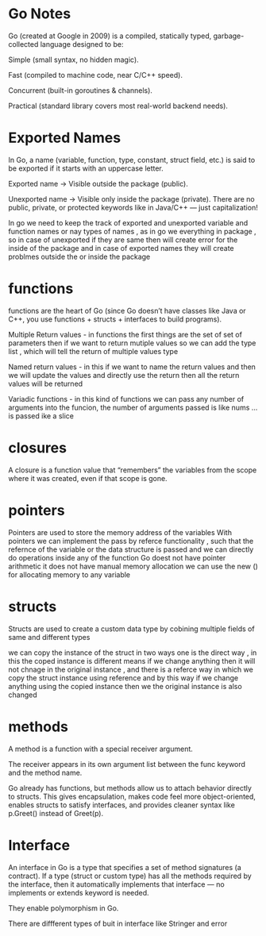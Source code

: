  # Go Notes 

Go (created at Google in 2009) is a compiled, statically typed, garbage-collected language designed to be:

Simple (small syntax, no hidden magic).

Fast (compiled to machine code, near C/C++ speed).

Concurrent (built-in goroutines & channels).

Practical (standard library covers most real-world backend needs).

# Exported Names 

In Go, a name (variable, function, type, constant, struct field, etc.) is said to be exported if it starts with an uppercase letter.

Exported name → Visible outside the package (public).

Unexported name → Visible only inside the package (private).
There are no public, private, or protected keywords like in Java/C++ — just capitalization!

In go we need to keep the track of exported and unexported variable and function names or nay types of names , as in go we everything in  package , so in case of unexported if they are same then will create error for the inside of the package and in case of exported names they will create problmes outside the or inside the package 

# functions 

functions are the heart of Go (since Go doesn’t have classes like Java or C++, you use functions + structs + interfaces to build programs).

Multiple Return values - in functions the first things are the set of set of parameters then if we want to return mutiple values so we can add the type list , which will tell the return of multiple values type 

Named return values - in this if we want to name the return values and then we will update the values and directly  use the return then all the return values will be returned 

Variadic functions - in this kind of functions we can pass any number of arguments into the funcion, the number of arguments passed is like nums ... is passed ike a slice 

# closures 

A closure is a function value that “remembers” the variables from the scope where it was created, even if that scope is gone.


# pointers

Pointers are used to store the memory address of the variables 
With pointers we can implement the pass by referce functionality , such that the refernce of the variable or the data structure is passed and we can directly do operations inside any of the function 
Go doest not have pointer arithmetic 
it does not have manual memory allocation 
we can use the new () for allocating memory to any variable 

# structs 

Structs are used to create  a custom data type by cobining multiple fields of same and different types 

we can copy the instance of the struct in two ways one is the direct way , in this the coped instance is different means if we change anything then it will not chnage in the original instance , and there is a referce way in which we copy the struct instance using reference and by this way if we change anything using the copied instance then we the original instance is also changed 

# methods

A method is a function with a special receiver argument.

The receiver appears in its own argument list between the func keyword and the method name.

Go already has functions, but methods allow us to attach behavior directly to structs. This gives encapsulation, makes code feel more object-oriented, enables structs to satisfy interfaces, and provides cleaner syntax like p.Greet() instead of Greet(p).

# Interface 

An interface in Go is a type that specifies a set of method signatures (a contract).
If a type (struct or custom type) has all the methods required by the interface, then it automatically implements that interface — no implements or extends keyword is needed.

They enable polymorphism in Go.

There are diffferent types of buit in interface like Stringer and error 

